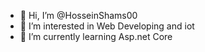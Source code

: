 - 👋 Hi, I’m @HosseinShams00
- 👀 I’m interested in Web Developing and iot
- 🌱 I’m currently learning Asp.net Core

